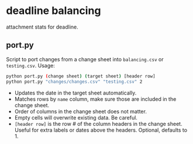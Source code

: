 # deadline balancing

attachment stats for deadline.

## port.py

Script to port changes from a change sheet into `balancing.csv` or `testing.csv`. Usage:

```bash
python port.py (change sheet) (target sheet) [header row]  
python port.py "changes/changes.csv" "testing.csv" 2
```

- Updates the date in the target sheet automatically.
- Matches rows by `name` column, make sure those are included in the change sheet.
- Order of columns in the change sheet does not matter.
- Empty cells will overwrite existing data. Be careful.
- `[header row]` is the row # of the column headers in the change sheet. Useful for extra labels or dates above the headers. Optional, defaults to 1.
